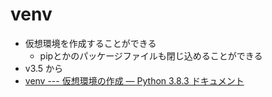 # venv

- 仮想環境を作成することができる
  - pipとかのパッケージファイルも閉じ込めることができる
- v3.5 から
- [venv --- 仮想環境の作成 — Python 3.8.3 ドキュメント](https://docs.python.org/ja/3/library/venv.html)